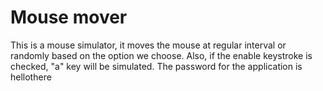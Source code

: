 # Mouse mover
This is a mouse simulator, it moves the  mouse at regular interval or randomly based on the option we choose.
Also, if the enable keystroke is checked, "a" key will be simulated. The password for the application is hellothere
